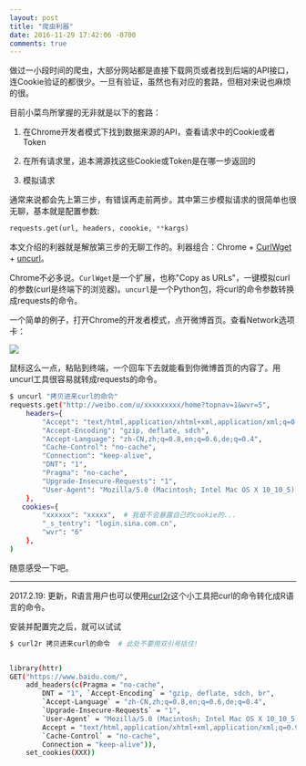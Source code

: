 ```yaml
---
layout: post
title: "爬虫利器"
date: 2016-11-29 17:42:06 -0700
comments: true
---
```



做过一小段时间的爬虫，大部分网站都是直接下载网页或者找到后端的API接口，连Cookie验证的都很少。一旦有验证，虽然也有对应的套路，但相对来说也麻烦的很。

目前小菜鸟所掌握的无非就是以下的套路：

1. 在Chrome开发者模式下找到数据来源的API，查看请求中的Cookie或者Token

2. 在所有请求里，追本溯源找这些Cookie或Token是在哪一步返回的

3. 模拟请求

通常来说都会先上第三步，有错误再走前两步。其中第三步模拟请求的很简单也很无聊，基本就是配置参数:

```python
requests.get(url, headers, coookie, **kargs)
```

本文介绍的利器就是解放第三步的无聊工作的。利器组合：Chrome + [CurlWget](https://chrome.google.com/webstore/detail/curlwget/jmocjfidanebdlinpbcdkcmgdifblncg) + [uncurl](https://github.com/spulec/uncurl)。

Chrome不必多说。`CurlWget`是一个扩展，也称"Copy as URLs"，一键模拟curl的参数(curl是终端下的浏览器)。`uncurl`是一个Python包，将curl的命令参数转换成requests的命令。

一个简单的例子，打开Chrome的开发者模式，点开微博首页。查看Network选项卡：

<img class="img-responsive" src='{{site.url}}/images/curl.png'>

鼠标这么一点，粘贴到终端，一个回车下去就能看到你微博首页的内容了。用uncurl工具很容易就转成requests的命令。

```bash
$ uncurl "拷贝进来curl的命令"
requests.get("http://weibo.com/u/xxxxxxxxx/home?topnav=1&wvr=5",
    headers={
        "Accept": "text/html,application/xhtml+xml,application/xml;q=0.9,image/webp,*/*;q=0.8",
        "Accept-Encoding": "gzip, deflate, sdch",
        "Accept-Language": "zh-CN,zh;q=0.8,en;q=0.6,de;q=0.4",
        "Cache-Control": "no-cache",
        "Connection": "keep-alive",
        "DNT": "1",
        "Pragma": "no-cache",
        "Upgrade-Insecure-Requests": "1",
        "User-Agent": "Mozilla/5.0 (Macintosh; Intel Mac OS X 10_10_5) AppleWebKit/537.36 (KHTML, like Gecko) Chrome/54.0.2840.98 Safari/537.36"
    },
   cookies={
        "xxxxxx": "xxxxx",  # 我是不会暴露自己的cookie的...
        "_s_tentry": "login.sina.com.cn",
        "wvr": "6"
    },
)
```

随意感受一下吧。

----------------------------------
2017.2.19: 更新，R语言用户也可以使用[curl2r](https://github.com/badbye/curl2r)这个小工具把curl的命令转化成R语言的命令。

安装并配置完之后，就可以试试

```bash
$ curl2r 拷贝进来curl的命令  # 此处不要用双引号括住!


library(httr)
GET("https://www.baidu.com/",
    add_headers(c(Pragma = "no-cache",
        DNT = "1", `Accept-Encoding` = "gzip, deflate, sdch, br",
        `Accept-Language` = "zh-CN,zh;q=0.8,en;q=0.6,de;q=0.4",
        `Upgrade-Insecure-Requests` = "1",
        `User-Agent` = "Mozilla/5.0 (Macintosh; Intel Mac OS X 10_10_5) AppleWebKit/537.36 (KHTML, like Gecko) Chrome/56.0.2924.87 Safari/537.36",
        Accept = "text/html,application/xhtml+xml,application/xml;q=0.9,image/webp,*/*;q=0.8",
        `Cache-Control` = "no-cache",
        Connection = "keep-alive")),
    set_cookies(XXX))
```
